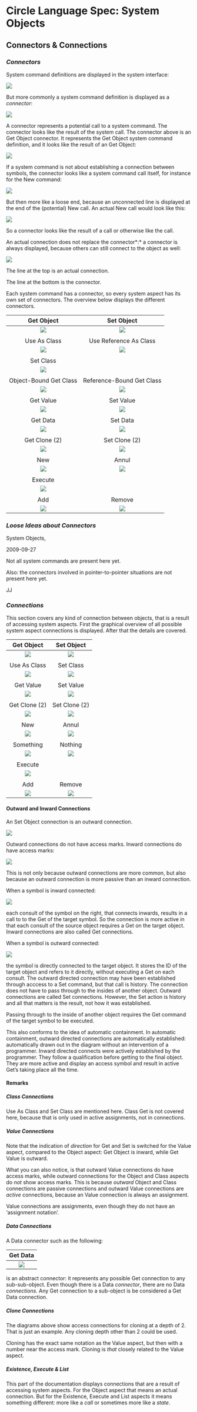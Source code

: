 ﻿Circle Language Spec: System Objects
====================================

Connectors & Connections
------------------------

### ***Connectors***
System command definitions are displayed in the system interface:

![](images/4.%20Connectors%20&%20Connections.001.png)

But more commonly a system command definition is displayed as a *connector*:

![](images/4.%20Connectors%20&%20Connections.002.png)

A connector represents a potential call to a system command. The connector looks like the result of the system call. The connector above is an Get Object connector. It represents the Get Object system command definition, and it looks like the result of an Get Object:

![](images/4.%20Connectors%20&%20Connections.003.png)

If a system command is not about establishing a connection between symbols, the connector looks like a system command call itself, for instance for the New command:

![](images/4.%20Connectors%20&%20Connections.004.png)

But then more like a loose end, because an unconnected line is displayed at the end of the (potential) New call. An actual New call would look like this:

![](images/4.%20Connectors%20&%20Connections.005.png)

So a connector looks like the result of a call or otherwise like the call.

An actual connection does not replace the connector*:* a connector is always displayed, because others can still connect to the object as well:

![](images/4.%20Connectors%20&%20Connections.006.png)

The line at the top is an actual connection.

The line at the bottom is the connector.

Each system command has a connector, so every system aspect has its own set of connectors. The overview below displays the different connectors.


|Get Object|Set Object|
| :-: | :-: |
|![](images/4.%20Connectors%20&%20Connections.002.png)|![](images/4.%20Connectors%20&%20Connections.007.png)|
|||
|Use As Class|Use Reference As Class|
|![](images/4.%20Connectors%20&%20Connections.008.png)|![](images/4.%20Connectors%20&%20Connections.009.png)|
|||
|Set Class||
|![](images/4.%20Connectors%20&%20Connections.010.png)||
|||
|Object-Bound Get Class|Reference-Bound Get Class|
|![](images/4.%20Connectors%20&%20Connections.011.png)|![](images/4.%20Connectors%20&%20Connections.012.png)|
|||
|Get Value|Set Value|
|![](images/4.%20Connectors%20&%20Connections.013.png)|![](images/4.%20Connectors%20&%20Connections.014.png)|
|||
|Get Data|Set Data|
|![](images/4.%20Connectors%20&%20Connections.015.png)|![](images/4.%20Connectors%20&%20Connections.016.png)|
|||
|Get Clone (2)|Set Clone (2)|
|![](images/4.%20Connectors%20&%20Connections.017.png)|![](images/4.%20Connectors%20&%20Connections.018.png)|
|||
|New|Annul|
|![](images/4.%20Connectors%20&%20Connections.004.png)|![](images/4.%20Connectors%20&%20Connections.019.png)|
|||
|Execute||
|![](images/4.%20Connectors%20&%20Connections.020.png)||
|||
|Add|Remove|
|![](images/4.%20Connectors%20&%20Connections.021.png)|![](images/4.%20Connectors%20&%20Connections.022.png)|
### ***Loose Ideas about Connectors***
System Objects,

2009-09-27

Not all system commands are present here yet.

Also: the connectors involved in pointer-to-pointer situations are not present here yet.

JJ
### ***Connections***
This section covers any kind of connection between objects, that is a result of accessing system aspects. First the graphical overview of all possible system aspect connections is displayed. After that the details are covered.



|Get Object|Set Object|
| :-: | :-: |
|![](images/4.%20Connectors%20&%20Connections.003.png)|![](images/4.%20Connectors%20&%20Connections.023.png)|
|||
|Use As Class|Set Class|
|![](images/4.%20Connectors%20&%20Connections.024.png)|![](images/4.%20Connectors%20&%20Connections.025.png)|
|||
|Get Value |Set Value|
|![](images/4.%20Connectors%20&%20Connections.026.png)|![](images/4.%20Connectors%20&%20Connections.027.png)|
|||
|Get Clone (2)|Set Clone (2)|
|![](images/4.%20Connectors%20&%20Connections.028.png)|![](images/4.%20Connectors%20&%20Connections.029.png)|
|||
|New|Annul|
|![](images/4.%20Connectors%20&%20Connections.030.png)|![](images/4.%20Connectors%20&%20Connections.031.png)|
|||
|Something|Nothing|
|![](images/4.%20Connectors%20&%20Connections.032.png)|![](images/4.%20Connectors%20&%20Connections.033.png)|
|||
|Execute||
|![](images/4.%20Connectors%20&%20Connections.034.png)||
|||
|Add|Remove|
|![](images/4.%20Connectors%20&%20Connections.035.png)|![](images/4.%20Connectors%20&%20Connections.036.png)|
#### **Outward and Inward Connections**
An Set Object connection is an outward connection.

![](images/4.%20Connectors%20&%20Connections.023.png)

Outward connections do not have access marks. Inward connections do have access marks:

![](images/4.%20Connectors%20&%20Connections.003.png)

This is not only because outward connections are more common, but also because an outward connection is more passive than an inward connection.

When a symbol is inward connected:

![](images/4.%20Connectors%20&%20Connections.037.png)

each consult of the symbol on the right, that connects inwards, results in a call to to the Get of the target symbol. So the connection is more active in that each consult of the source object requires a Get on the target object. Inward connections are also called Get connections.

When a symbol is outward connected:

![](images/4.%20Connectors%20&%20Connections.038.png)

the symbol is directly connected to the target object. It stores the ID of the target object and refers to it directly, without executing a Get on each consult. The outward directed connection may have been established through acccess to a Set command, but that call is history. The connection does not have to pass through to the insides of another object. Outward connections are called Set connections. However, the Set action is history and all that matters is the result, not how it was established.

Passing through to the inside of another object requires the Get command of the target symbol to be executed.

This also conforms to the idea of automatic containment. In automatic containment, outward directed connections are automatically established: automatically drawn out in the diagram without an intervention of a programmer. Inward directed connects were actively established by the programmer. They follow a qualification before getting to the final object. They are more active and display an access symbol and result in active Get’s taking place all the time.
#### **Remarks**
##### *Class Connections*
Use As Class and Set Class are mentioned here. Class Get is not covered here, because that is only used in active assignments, not in connections.
##### *Value Connections* 
Note that the indication of *direction* for Get and Set is switched for the Value aspect, compared to the Object aspect: Get Object is inward, while Get Value is outward.

What you can also notice, is that outward Value connections do have access marks, while outward connections for the Object and Class aspects do *not* show access marks. This is because *outward* Object and Class connections are passive connections and outward Value connections are *active* connections, because an Value connection is always an assignment.

Value connections are assignments, even though they do not have an ‘assignment notation’.
##### *Data Connections*
A Data connector such as the following:


|Get Data|
| :-: |
|![](images/4.%20Connectors%20&%20Connections.039.png)|

is an abstract connector: it represents any possible Get connection to any sub-sub-object. Even though there is a Data *connector*, there are no Data *connections*. Any Get connection to a sub-object is be considered a Get Data connection.
##### *Clone Connections*
The diagrams above show access connections for cloning at a depth of 2. That is just an example. Any cloning depth other than 2 could be used.

Cloning has the exact same notation as the Value aspect, but then with a number near the access mark. Cloning is *that* closely related to the Value aspect.
##### *Existence, Execute & List*
This part of the documentation displays connections that are a result of accessing system aspects. For the Object aspect that means an actual connection. But for the Existence, Execute and List aspects it means something different: more like a *call* or sometimes more like a *state*.
